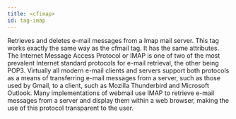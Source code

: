 ```yaml
---
title: <cfimap>
id: tag-imap
---
```


Retrieves and deletes e-mail messages from a Imap mail server.
		This tag works exactly the same way as the cfmail tag. It has the same attributes.
		The Internet Message Access Protocol or IMAP is one of two of the most prevalent Internet standard protocols for e-mail retrieval,
		the other being POP3. Virtually all modern e-mail clients and servers support both protocols as a means of transferring e-mail messages from a server,
		such as those used by Gmail, to a client, such as Mozilla Thunderbird and Microsoft Outlook.
		Many implementations of webmail use IMAP to retrieve e-mail messages from a server and display them within a web browser,
		making the use of this protocol transparent to the user.
